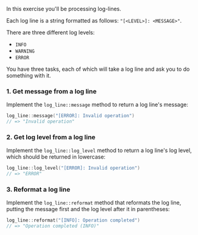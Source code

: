 In this exercise you'll be processing log-lines.

Each log line is a string formatted as follows: `"[<LEVEL>]: <MESSAGE>"`.

There are three different log levels:

- `INFO`
- `WARNING`
- `ERROR`

You have three tasks, each of which will take a log line and ask you to do something with it.

### 1. Get message from a log line

Implement the `log_line::message` method to return a log line's message:

```cpp
log_line::message("[ERROR]: Invalid operation")
// => "Invalid operation"
```

### 2. Get log level from a log line

Implement the `log_line::log_level` method to return a log line's log level, which should be returned in lowercase:

```cpp
log_line::log_level("[ERROR]: Invalid operation")
// => "ERROR"
```

### 3. Reformat a log line

Implement the `log_line::reformat` method that reformats the log line, putting the message first and the log level after it in parentheses:

```cpp
log_line::reformat("[INFO]: Operation completed")
// => "Operation completed (INFO)"
```
